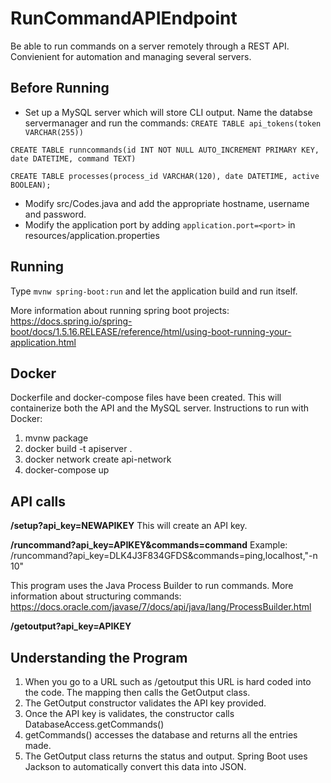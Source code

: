 # RunCommandAPIEndpoint
Be able to run commands on a server remotely through a REST API. Convienient for automation and managing several servers.

## Before Running
- Set up a MySQL server which will store CLI output. Name the databse servermanager and run the commands: 
`CREATE TABLE api_tokens(token VARCHAR(255))`

`CREATE TABLE runncommands(id INT NOT NULL AUTO_INCREMENT PRIMARY KEY, date DATETIME, command TEXT)`

`CREATE TABLE processes(process_id VARCHAR(120), date DATETIME, active BOOLEAN);`

- Modify src/Codes.java and add the appropriate hostname, username and password.
- Modify the application port by adding `application.port=<port>` in resources/application.properties

## Running
Type `mvnw spring-boot:run` and let the application build and run itself.

More information about running spring boot projects: https://docs.spring.io/spring-boot/docs/1.5.16.RELEASE/reference/html/using-boot-running-your-application.html

## Docker
Dockerfile and docker-compose files have been created. This will containerize both the API and the MySQL server.
Instructions to run with Docker:
1. mvnw package
2. docker build -t apiserver .
3. docker network create api-network
4. docker-compose up

## API calls

**/setup?api_key=NEWAPIKEY**
This will create an API key.

**/runcommand?api_key=APIKEY&commands=command**
Example: /runcommand?api_key=DLK4J3F834GFDS&commands=ping,localhost,"-n 10"

This program uses the Java Process Builder to run commands. More information about structuring commands: https://docs.oracle.com/javase/7/docs/api/java/lang/ProcessBuilder.html

**/getoutput?api_key=APIKEY**


## Understanding the Program
1. When you go to a URL such as /getoutput this URL is hard coded into the code. The mapping then calls the GetOutput class.
2. The GetOutput constructor validates the API key provided.
3. Once the API key is validates, the constructor calls DatabaseAccess.getCommands()
4. getCommands() accesses the database and returns all the entries made.
5. The GetOutput class returns the status and output. Spring Boot uses Jackson to automatically convert this data into JSON.
